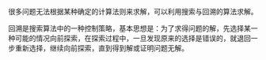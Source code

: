 很多问题无法根据某种确定的计算法则来求解，可以利用搜索与回溯的算法求解。

回溯是搜索算法中的一种控制策略，基本思想是：为了求得问题的解，先选择某一种可能的情况向前探索，在探索过程中，一旦发现原来的选择是错误的，就退回一步重新选择，继续向前探索，直到得到解或证明问题无解。
